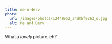 ```yaml
---
title: me-n-derv
photo:
  url: /images/photos/12448952_24d8bf9263_o.jpg
  alt: Me and Derv
---
```

What a _lovely_ picture, eh?